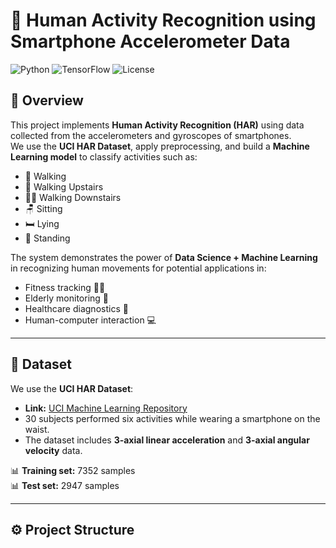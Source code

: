 # 📱 Human Activity Recognition using Smartphone Accelerometer Data  

![Python](https://img.shields.io/badge/Python-3.8%2B-blue.svg) 
![TensorFlow](https://img.shields.io/badge/TensorFlow-2.x-orange.svg)
![License](https://img.shields.io/badge/License-MIT-green.svg)

## 📖 Overview
This project implements **Human Activity Recognition (HAR)** using data collected from the accelerometers and gyroscopes of smartphones.  
We use the **UCI HAR Dataset**, apply preprocessing, and build a **Machine Learning model** to classify activities such as:  
- 🚶 Walking  
- 🏃 Walking Upstairs  
- 🧑‍🦽 Walking Downstairs  
- 🪑 Sitting  
- 🛏️ Lying  
- 🧍 Standing  

The system demonstrates the power of **Data Science + Machine Learning** in recognizing human movements for potential applications in:
- Fitness tracking 🏋️‍♂️
- Elderly monitoring 🧓
- Healthcare diagnostics 🏥
- Human-computer interaction 💻

---

## 📂 Dataset
We use the **UCI HAR Dataset**:
- **Link:** [UCI Machine Learning Repository](https://archive.ics.uci.edu/ml/datasets/human+activity+recognition+using+smartphones)
- 30 subjects performed six activities while wearing a smartphone on the waist.
- The dataset includes **3-axial linear acceleration** and **3-axial angular velocity** data.  

📊 **Training set:** 7352 samples  
📊 **Test set:** 2947 samples  

---

## ⚙️ Project Structure
